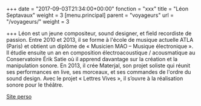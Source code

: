 +++
date = "2017-09-03T21:34:00+00:00"
fonction = "xxx"
title = "Léon Septavaux"
weight = 3
[menu.principal]
parent = "voyageurs"
url = "/voyageurs/"
weight = 3

+++
Léon est un jeune compositeur, sound designer, et field recordiste de passion. Entre 2010 et 2013, il se forme à l'école de musique actuelle ATLA (Paris) et obtient un diplôme de « Musicien MAO – Musique électronique ». Il étudie ensuite un an en composition électroacoustique / acousmatique au Conservatoire Érik Satie où il apprend davantage sur la création et la manipulation sonore. En 2013, il crée Materjal, son projet soliste qui réunit ses performances en live, ses morceaux, et ses commandes de l'ordre du sound design. Avec le projet « Lettres Vives », il s’ouvre à la réalisation sonore pour le théâtre.

[Site perso](https://soundcloud.com/materjal/)